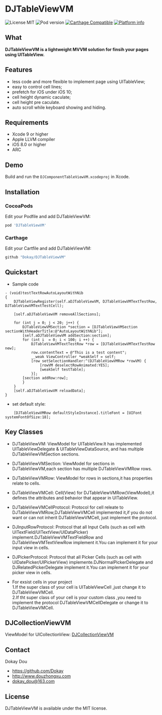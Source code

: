 DJTableViewVM
==========

![License MIT](https://img.shields.io/github/license/mashape/apistatus.svg?maxAge=2592000)
![Pod version](https://img.shields.io/cocoapods/v/DJTableViewVM.svg?style=flat)
[![Carthage Compatible](https://img.shields.io/badge/Carthage-compatible-4BC51D.svg?style=flat)](https://github.com/Carthage/Carthage)
[![Platform info](https://img.shields.io/cocoapods/p/DJTableViewVM.svg?style=flat)](http://cocoadocs.org/docsets/DJTableViewVM)

## What

__DJTableViewVM is a lightweight MVVM solution for finsih your pages using UITableView.__

## Features
* less code and more flexible to implement page using UITableView;
* easy to control cell lines;
* prefetch for iOS under iOS 10;
* cell height dynamic caculate;
* cell height pre caculate.
* auto scroll while keyboard showing and hiding.

## Requirements
* Xcode 9 or higher
* Apple LLVM compiler
* iOS 8.0 or higher
* ARC

## Demo

Build and run the `DJComponentTableViewVM.xcodeproj` in Xcode.


## Installation

###  CocoaPods
Edit your Podfile and add DJTableViewVM:

``` bash
pod 'DJTableViewVM'
```
###  Carthage
Edit your Cartfile and add DJTableViewVM:

``` bash
github "Dokay/DJTableViewVM"
```

## Quickstart
* Sample code
```objc
- (void)testTextRowAutoLayoutWithNib
{
    DJTableViewRegister(self.aDJTableViewVM, DJTableViewVMTextTestRow, DJTableViewVMTextTestCell);

    [self.aDJTableViewVM removeAllSections];

    for (int j = 0; j < 20; j++) {
        DJTableViewVMSection *section = [DJTableViewVMSection sectionWithHeaderTitle:@"AutoLayoutWithNib"];
        [self.aDJTableViewVM addSection:section];
        for (int i  = 0; i < 100; i ++) {
            DJTableViewVMTextTestRow *row = [DJTableViewVMTextTestRow new];
            row.contentText = @"This is a test content";
            __weak ViewController *weakSelf = self;
            [row setSelectionHandler:^(DJTableViewVMRow *rowVM) {
                [rowVM deselectRowAnimated:YES];
                [weakSelf testTable];
            }];
        [section addRow:row];
        }
    }
    [self.aDJTableViewVM reloadData];
}
```
* set default style:
```objc
    [DJTableViewVMRow defaultStyleInstance].titleFont = [UIFont systemFontOfSize:18];
```

##  Key Classes
* DJTableViewVM: ViewModel for UITableView.It has implemented UITableViewDelegate & UITableViewDataSource, and has multiple DJTableViewVMSection sections.
* DJTableViewVMSection: ViewModel for sections in DJTableViewVM,each section has multiple DJTableViewVMRow rows.
* DJTableViewVMRow: ViewModel for rows in sections,it has properties relate to cells.
* DJTableViewVMCell: Cell(View) for DJTableViewVMRow(ViewModel),it defines the attributes and behavior that appear in UITableView.
* DJTableViewVMCellProtocol: Protocol for cell releate to DJTableViewVMRow,DJTableViewVMCell implemented it,if you do not want or can not inherit DJTableViewVMCell, just implement the protocol.
* DJInputRowProtocol: Protocol that all Input Cells (such as cell with UITextField/UITextView/UIDataPicker) implement.DJTableViewVMTextFieldRow and DJTableViewVMTextViewRow implement it.You can implement it for your input view in cells.
* DJPickerProtocol: Protocol that all Picker Cells (such as cell with UIDatePicker/UIPickerView) implemente.DJNormalPickerDelegate and DJRelatedPickerDelegate implement it.You can implement it for your picker view in cells.

* For exsist cells in your project<br />1.If the super class of your cell is UITableViewCell ,just change it to DJTableViewVMCell.<br />2.If tht super class of your cell is your custom class ,you need to implement the protocol DJTableViewVMCellDelegate or change it to DJTableViewVMCell.<br />

## DJCollectionViewVM
    
ViewModel for UICollectionView: [DJCollectionViewVM](http://github.com/Dokay/DJCollectionViewVM)


## Contact

Dokay Dou

- https://github.com/Dokay
- http://www.douzhongxu.com
- dokay_dou@163.com

## License

DJTableViewVM is available under the MIT license.


